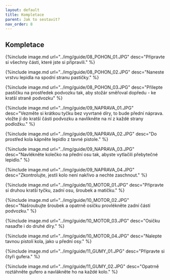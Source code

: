 ```yaml
---
layout: default
title: Kompletace
parent: Jak to sestavit?
nav_order: 8
---
```



## Kompletace

{%include image.md
url="../img/guide/08_POHON_01.JPG"
desc="Připravte si všechny části, které jste si připravili."
%}

{%include image.md
url="../img/guide/08_POHON_02.JPG"
desc="Naneste vrstvu lepidla na spodní stranu pastičky."
%}

{%include image.md
url="../img/guide/08_POHON_03.JPG"
desc="Přilepte pastičku na prostředek podvozku tak, aby stožár směřoval dopředu - ke kratší straně podvozku"
%}

{%include image.md
url="../img/guide/09_NAPRAVA_01.JPG"
desc="Vezměte si krátkou tyčku bez vyvrtané díry, to bude přední náprava. vložte jí do kratší části podvozku a navlíkněte na ní z každé strany podložku."
%}

{%include image.md
url="../img/guide/09_NAPRAVA_02.JPG"
desc="Do prostřed kola kápněte lepidlo z tavné pistole."
%}

{%include image.md
url="../img/guide/09_NAPRAVA_03.JPG"
desc="Navlékněte kolečko na přední osu tak, abyste vytlačili přebytečné lepidlo."
%}

{%include image.md
url="../img/guide/09_NAPRAVA_04.JPG"
desc="Zkontrolujte, jestli kolo není nakřivo a nechte zaschnout."
%}

{%include image.md
url="../img/guide/10_MOTOR_01.JPG"
desc="Připravte si druhou kratší tyčku, zadní osu, šroubek a matičku."
%}

{%include image.md
url="../img/guide/10_MOTOR_02.JPG"
desc="Našroubujte šroubek a opatrně osičku provlékněte zadní částí podvozku."
%}

{%include image.md
url="../img/guide/10_MOTOR_03.JPG"
desc="Osičku nasaďte i do druhé díry."
%}

{%include image.md
url="../img/guide/10_MOTOR_04.JPG"
desc="Nalepte tavnou pistolí kola, jako u přední osy."
%}

{%include image.md
url="../img/guide/11_GUMY_01.JPG"
desc="Připravte si čtyři gufera."
%}

{%include image.md
url="../img/guide/11_GUMY_02.JPG"
desc="Opatrně roztáhněte gufero a navlákněte ho na každé kolo."
%}